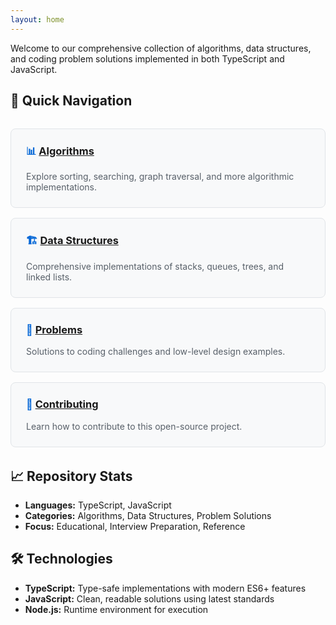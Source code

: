 ```yaml
---
layout: home
---
```


Welcome to our comprehensive collection of algorithms, data structures, and coding problem solutions implemented in both TypeScript and JavaScript.

## 🚀 Quick Navigation

<div class="feature-grid">
  <div class="feature-card">
    <h3>📊 <a href="/algorithms/">Algorithms</a></h3>
    <p>Explore sorting, searching, graph traversal, and more algorithmic implementations.</p>
  </div>
  
  <div class="feature-card">
    <h3>🏗️ <a href="/data-structures/">Data Structures</a></h3>
    <p>Comprehensive implementations of stacks, queues, trees, and linked lists.</p>
  </div>
  
  <div class="feature-card">
    <h3>🎯 <a href="/problems/">Problems</a></h3>
    <p>Solutions to coding challenges and low-level design examples.</p>
  </div>
  
  <div class="feature-card">
    <h3>🤝 <a href="/contributing/">Contributing</a></h3>
    <p>Learn how to contribute to this open-source project.</p>
  </div>
</div>

## 📈 Repository Stats

- **Languages:** TypeScript, JavaScript
- **Categories:** Algorithms, Data Structures, Problem Solutions
- **Focus:** Educational, Interview Preparation, Reference

## 🛠️ Technologies

- **TypeScript:** Type-safe implementations with modern ES6+ features
- **JavaScript:** Clean, readable solutions using latest standards
- **Node.js:** Runtime environment for execution

<style>
.feature-grid {
  display: grid;
  grid-template-columns: repeat(auto-fit, minmax(250px, 1fr));
  gap: 1rem;
  margin: 2rem 0;
}

.feature-card {
  border: 1px solid #e1e4e8;
  border-radius: 8px;
  padding: 1.5rem;
  background: #f8f9fa;
}

.feature-card h3 {
  margin-top: 0;
  color: #0366d6;
}

.feature-card p {
  margin-bottom: 0;
  color: #586069;
}
</style>
